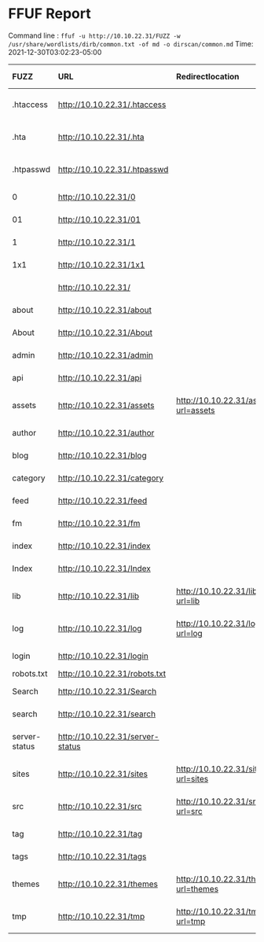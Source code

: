 # FFUF Report

  Command line : `ffuf -u http://10.10.22.31/FUZZ -w /usr/share/wordlists/dirb/common.txt -of md -o dirscan/common.md`
  Time: 2021-12-30T03:02:23-05:00

  | FUZZ | URL | Redirectlocation | Position | Status Code | Content Length | Content Words | Content Lines | Content Type | ResultFile |
  | :- | :-- | :--------------- | :---- | :------- | :---------- | :------------- | :------------ | :--------- | :----------- |
  | .htaccess | http://10.10.22.31/.htaccess |  | 12 | 403 | 276 | 20 | 10 | text/html; charset=iso-8859-1 |  |
  | .hta | http://10.10.22.31/.hta |  | 11 | 403 | 276 | 20 | 10 | text/html; charset=iso-8859-1 |  |
  | .htpasswd | http://10.10.22.31/.htpasswd |  | 13 | 403 | 276 | 20 | 10 | text/html; charset=iso-8859-1 |  |
  | 0 | http://10.10.22.31/0 |  | 131 | 200 | 3857 | 522 | 108 | text/html; charset=UTF-8 |  |
  | 01 | http://10.10.22.31/01 |  | 133 | 200 | 4086 | 431 | 103 | text/html; charset=UTF-8 |  |
  | 1 | http://10.10.22.31/1 |  | 142 | 200 | 4086 | 431 | 103 | text/html; charset=UTF-8 |  |
  | 1x1 | http://10.10.22.31/1x1 |  | 166 | 200 | 4086 | 431 | 103 | text/html; charset=UTF-8 |  |
  |  | http://10.10.22.31/ |  | 1 | 200 | 3871 | 522 | 108 | text/html; charset=UTF-8 |  |
  | about | http://10.10.22.31/about |  | 223 | 200 | 3357 | 372 | 93 | text/html; charset=UTF-8 |  |
  | About | http://10.10.22.31/About |  | 224 | 200 | 3343 | 372 | 93 | text/html; charset=UTF-8 |  |
  | admin | http://10.10.22.31/admin |  | 286 | 200 | 1582 | 377 | 42 | text/html; charset=UTF-8 |  |
  | api | http://10.10.22.31/api |  | 428 | 200 | 0 | 1 | 1 | text/html; charset=UTF-8 |  |
  | assets | http://10.10.22.31/assets | http://10.10.22.31/assets/?url=assets | 499 | 301 | 322 | 20 | 10 | text/html; charset=iso-8859-1 |  |
  | author | http://10.10.22.31/author |  | 517 | 200 | 3596 | 419 | 102 | text/html; charset=UTF-8 |  |
  | blog | http://10.10.22.31/blog |  | 646 | 200 | 3857 | 522 | 108 | text/html; charset=UTF-8 |  |
  | category | http://10.10.22.31/category |  | 787 | 200 | 3868 | 522 | 110 | text/html; charset=UTF-8 |  |
  | feed | http://10.10.22.31/feed |  | 1592 | 200 | 735 | 37 | 22 | application/rss&#43;xml; charset=utf-8 |  |
  | fm | http://10.10.22.31/fm |  | 1640 | 200 | 0 | 1 | 1 | text/html; charset=UTF-8 |  |
  | index | http://10.10.22.31/index |  | 2017 | 200 | 3857 | 522 | 108 | text/html; charset=UTF-8 |  |
  | Index | http://10.10.22.31/Index |  | 2018 | 200 | 3857 | 522 | 108 | text/html; charset=UTF-8 |  |
  | lib | http://10.10.22.31/lib | http://10.10.22.31/lib/?url=lib | 2274 | 301 | 316 | 20 | 10 | text/html; charset=iso-8859-1 |  |
  | log | http://10.10.22.31/log | http://10.10.22.31/log/?url=log | 2337 | 301 | 316 | 20 | 10 | text/html; charset=iso-8859-1 |  |
  | login | http://10.10.22.31/login |  | 2347 | 200 | 1582 | 377 | 42 | text/html; charset=UTF-8 |  |
  | robots.txt | http://10.10.22.31/robots.txt |  | 3436 | 200 | 65 | 5 | 5 | text/plain |  |
  | Search | http://10.10.22.31/Search |  | 3526 | 200 | 3857 | 522 | 108 | text/html; charset=UTF-8 |  |
  | search | http://10.10.22.31/search |  | 3525 | 200 | 3857 | 522 | 108 | text/html; charset=UTF-8 |  |
  | server-status | http://10.10.22.31/server-status |  | 3588 | 403 | 276 | 20 | 10 | text/html; charset=iso-8859-1 |  |
  | sites | http://10.10.22.31/sites | http://10.10.22.31/sites/?url=sites | 3699 | 301 | 320 | 20 | 10 | text/html; charset=iso-8859-1 |  |
  | src | http://10.10.22.31/src | http://10.10.22.31/src/?url=src | 3805 | 301 | 316 | 20 | 10 | text/html; charset=iso-8859-1 |  |
  | tag | http://10.10.22.31/tag |  | 3959 | 200 | 3880 | 523 | 110 | text/html; charset=UTF-8 |  |
  | tags | http://10.10.22.31/tags |  | 3961 | 200 | 3143 | 337 | 85 | text/html; charset=UTF-8 |  |
  | themes | http://10.10.22.31/themes | http://10.10.22.31/themes/?url=themes | 4037 | 301 | 322 | 20 | 10 | text/html; charset=iso-8859-1 |  |
  | tmp | http://10.10.22.31/tmp | http://10.10.22.31/tmp/?url=tmp | 4069 | 301 | 316 | 20 | 10 | text/html; charset=iso-8859-1 |  |
  